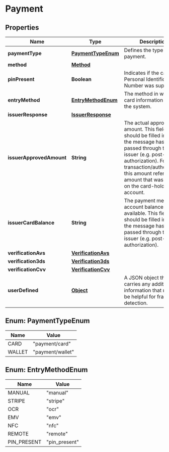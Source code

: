 

# Payment

## Properties

Name | Type | Description | Notes
------------ | ------------- | ------------- | -------------
**paymentType** | [**PaymentTypeEnum**](#PaymentTypeEnum) | Defines the type of the payment. | 
**method** | [**Method**](Method.md) |  | 
**pinPresent** | **Boolean** | Indicates if the cards Personal Identification Number was supplied. | 
**entryMethod** | [**EntryMethodEnum**](#EntryMethodEnum) | The method in which the card information entered the system. | 
**issuerResponse** | [**IssuerResponse**](IssuerResponse.md) |  |  [optional]
**issuerApprovedAmount** | **String** | The actual approved amount. This field should be filled in when the message has already passed through the issuer (e.g. post-authorization). For transaction/authorization this amount refers to the amount that was locked on the card-holders account. |  [optional]
**issuerCardBalance** | **String** | The payment methods account balance if available. This field should be filled in when the message has already passed through the issuer (e.g. post-authorization). |  [optional]
**verificationAvs** | [**VerificationAvs**](VerificationAvs.md) |  |  [optional]
**verification3ds** | [**Verification3ds**](Verification3ds.md) |  |  [optional]
**verificationCvv** | [**VerificationCvv**](VerificationCvv.md) |  |  [optional]
**userDefined** | [**Object**](.md) | A JSON object that carries any additional information that might be helpful for fraud detection. |  [optional]



## Enum: PaymentTypeEnum

Name | Value
---- | -----
CARD | &quot;payment/card&quot;
WALLET | &quot;payment/wallet&quot;



## Enum: EntryMethodEnum

Name | Value
---- | -----
MANUAL | &quot;manual&quot;
STRIPE | &quot;stripe&quot;
OCR | &quot;ocr&quot;
EMV | &quot;emv&quot;
NFC | &quot;nfc&quot;
REMOTE | &quot;remote&quot;
PIN_PRESENT | &quot;pin_present&quot;



